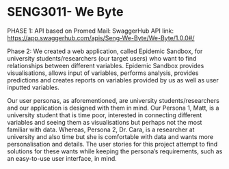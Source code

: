 # SENG3011- We Byte

PHASE 1: API based on Promed Mail:
SwaggerHub API link: https://app.swaggerhub.com/apis/Seng-We-Byte/We-Byte/1.0.0#/

Phase 2: 
We created a web application, called Epidemic Sandbox, for university students/researchers (our target users) who want to find relationships between different variables. Epidemic Sandbox provides visualisations, allows input of variables, performs analysis, provides predictions and creates reports on variables provided by us as well as user inputted variables. 

Our user personas, as aforementioned, are university students/researchers and our application is designed with them in mind. Our Persona 1, Matt, is a university student that is time poor, interested in connecting different variables and seeing them as visualisations but perhaps not the most familiar with data. Whereas, Persona 2, Dr. Cara, is a researcher at university and also time but she is comfortable with data and wants more personalisation and details. The user stories for this project attempt to find solutions for these wants while keeping the persona’s requirements, such as an easy-to-use user interface, in mind. 
